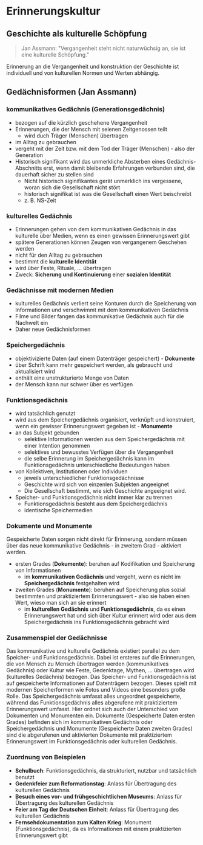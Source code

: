 # Erinnerungskultur

## Geschichte als kulturelle Schöpfung

> Jan Assmann: "Vergangenheit steht nicht naturwüchsig an, sie ist eine kulturelle Schöpfung."

Erinnerung an die Vergangenheit und konstruktion der Geschichte ist individuell und von kulturellen Normen und Werten abhängig.

## Gedächnisformen (Jan Assmann)

### kommunikatives Gedächnis (Generationsgedächnis)

- bezogen auf die kürzlich geschehene Vergangenheit
- Erinnerungen, die der Mensch mit seienen Zeitgenossen teilt
  - wird duch Träger (Menschen) übertragen
- im Alltag zu gebrauchen
- vergeht mit der Zeit bzw. mit dem Tod der Träger (Menschen) - also der Generation
- Historisch signifikant wird das unmerkliche Absterben eines Gedächnis-Abschnitts erst, wenn damit bleibende Erfahrungen verbunden sind, die dauerhaft sicher zu stellen sind
  - Nicht historisch siginifikantes gerät unmerklich ins vergessene, woran sich die Gesellschaft nicht stört
  - historisch signifikat ist was die Gesellschaft einen Wert beischreibt
  - z. B. NS-Zeit

### kulturelles Gedächnis

- Erinnerungen gehen von dem kommunikativen Gedächnis in das kulturelle über Medien, wenn es einen gewissen Erinnerungswert gibt
- spätere Generationen können Zeugen von vergangenem Geschehen werden
- nicht für den Alltag zu gebrauchen
- bestimmt die **kulturelle Identität**
- wird über Feste, Rituale, ... übertragen
 - Zweck: **Sicherung und Kontinuierung** einer **sozialen Identität**

### Gedächnisse mit modernen Medien

- kulturelles Gedächnis verliert seine Konturen durch die Speicherung von Informationen und verschwimmt mit dem kommunikativen Gedächnis
- Filme und Bilder fangen das kommunikative Gedächnis auch für die Nachwelt ein
- Daher neue Gedächnisformen

### Speichergedächnis

- objektivizierte Daten (auf einem Datenträger gespeichert) - **Dokumente**
- über Schrift kann mehr gespeichert werden, als gebraucht und aktualisiert wird
- enthält eine unstrukturierte Menge von Daten
- der Mensch kann nur schwer über es verfügen

### Funktionsgedächnis

- wird tatsächlich genutzt
- wird aus dem Speichergedächnis organisiert, verknüpft und konstruiert, wenn ein gewisser Erinnerungswert gegeben ist - **Monumente**
- an das Subjekt gebunden
  - selektive Informationen werden aus dem Speichergedächnis mit einer Intention genommen
  - selektives und bewusstes Verfügen über die Vergangenheit
  - die selbe Erinnerung im Speichergedächnis kann im Funktionsgedächnis unterschiedliche Bedeutungen haben
- von Kollektiven, Institutionen oder Individuen
  - jeweils unterschiedlicher Funktionsgedächnisse
  - Geschichte wird sich von einzenlen Subjekten angeeignet
  - Die Gesellschaft bestimmt, wie sich Geschichte angeeignet wird.
- Speicher- und Funktionsgedächnis nicht immer klar zu trennen
  - Funktionsgedächnis besteht aus dem Speichergedächnis
  - identische Speichermedien

### Dokumente und Monumente

Gespeicherte Daten sorgen nicht direkt für Erinnerung, sondern müssen über das neue kommunikative Gedächnis - in zweitem Grad - aktiviert werden.

- ersten Grades (**Dokumente**): beruhen auf Kodifikation und Speicherung von Informationen
  - im **kommunikativen Gedächnis** und vergeht, wenn es nicht im **Speichergedächnis** festgehalten wird
- zweiten Grades (**Monumente**): beruhen auf Speicherung plus sozial bestimmten und praktiziertem Erinnerungswert - also sie haben einen Wert, wieso man sich an sie erinnert
  - im **kulturellen Gedächnis** und **Funktionsgedächnis**, da es einen Erinnerungswert hat und sich über Kultur erinnert wird oder aus dem Speichergedächnis ins Funktionsgedächnis gebracht wird

### Zusammenspiel der Gedächnisse

Das kommunikative und kulturelle Gedächnis existiert parallel zu dem Speicher- und Funktionsgedächnis. Dabei ist ersteres auf die Erinnerungen, die von Mensch zu Mensch übertragen werden (kommunikatives Gedächnis) oder Kultur wie Feste, Gedenktage, Mythen, ... übertragen wird (kulturelles Gedächnis) bezogen. Das Speicher- und Funktionsgedächnis ist auf gespeicherte Informationen auf Datenträgern bezogen. Dieses spielt mit modernen Speicherformen wie Fotos und Videos eine besonders große Rolle. Das Speichergedächnis umfasst alles ungeordnet gespeicherte, während das Funktionsgedächnis alles abgerufene mit praktiziertem Erinnerungswert umfasst. Hier ordnet sich auch der Unterschied von Dokumenten und Monumenten ein. Dokumente (Gespeicherte Daten ersten Grades) befinden sich im kommunikativen Gedächnis oder Speichergedächnis und Monumente (Gespeicherte Daten zweiten Grades) sind die abgerufenen und aktivierten Dokumente mit praktiziertem Erinnerungswert im Funktionsgedächnis oder kulturellen Gedächnis.

### Zuordnung von Beispielen

- **Schulbuch**: Funktionsgedächnis, da strukturiert, nutzbar und tatsächlich benutzt
- **Gedenkfeier zum Reformationstag**: Anlass für Übertragung des kulturellen Gedächnis
- **Besuch eines vor- und frühgeschichtlichen Museums**: Anlass für Übertragung des kulturellen Gedächnis
- **Feier am Tag der Deutschen Einheit**: Anlass für Übertragung des kulturellen Gedächnis
- **Fernsehdokumentation zum Kalten Krieg**: Monument (Funktionsgedächnis), da es Informationen mit einem praktizierten Erinnerungswert gibt
